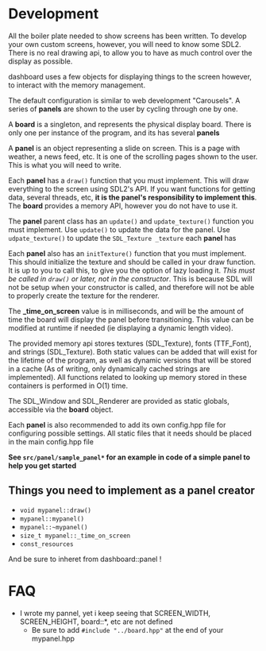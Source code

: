 Development
===========

All the boiler plate needed to show screens has been written. To develop your
own custom screens, however, you will need to know some SDL2. There is no real
drawing api, to allow you to have as much control over the display as possible.

dashboard uses a few objects for displaying things to the screen however, to
interact with the memory management. 

The default configuration is similar to web development "Carousels".
A series of **panels** are shown to the user by cycling through one by one.

A **board** is a singleton, and represents the physical display board. 
There is only one per instance of the program, and its has several **panels**

A **panel** is an object representing a slide on screen. This is a page with
weather, a news feed, etc. It is one of the scrolling pages shown to the user.
This is what you will need to write.

Each **panel** has a `draw()` function that you must implement. This will draw
everything to the screen using SDL2's API. If you want functions for getting
data, several threads, etc, **it is the panel's responsibility to implement
this**. The **board** provides a memory API, however you do not have to use
it.

The **panel** parent class has an `update()` and `update_texture()` function
you must implement. Use `update()` to update the data for the panel. Use
`udpate_texture()` to update the `SDL_Texture _texture` each **panel** has

Each **panel** also has an `initTexture()` function that you must implement. This
should initialize the texture and should be called in your draw function. It is
up to you to call this, to give you the option of lazy loading it. 
*This must be called in `draw()` or later, not in the constructor*. This is
because SDL will not be setup when your constructor is called, and therefore
will not be able to properly create the texture for the renderer.

The **_time_on_screen** value is in milliseconds, and will be the amount of time
the board will display the panel before transitioning. This value can be
modified at runtime if needed (ie displaying a dynamic length video).

The provided memory api stores textures (SDL_Texture), fonts (TTF_Font), and
strings (SDL_Texture). Both static values can be added that will exist for the
lifetime of the program, as well as dynamic versions that will be stored in a
cache (As of writing, only dynamically cached strings are implemented). All
functions related to looking up memory stored in these containers is performed
in O(1) time.

The SDL_Window and SDL_Renderer are provided as static globals, accessible via
the **board** object. 

Each **panel** is also recommended to add its own config.hpp file for
configuring possible settings. All static files that it needs should be placed
in the main config.hpp file

**See `src/panel/sample_panel*` for an example in code of a simple panel to
help you get started**

Things you need to implement as a panel creator
-----------------------------------------------

- `void mypanel::draw()`
- `mypanel::mypanel()`
- `mypanel::~mypanel()`
- `size_t mypanel::_time_on_screen` 
- `const_resources`

And be sure to inheret from dashboard::panel !

FAQ
===

- I wrote my pannel, yet i keep seeing that SCREEN_WIDTH, SCREEN_HEIGHT,
  board::*, etc are not defined 
  - Be sure to add `#include "../board.hpp"` at the end of your mypanel.hpp
